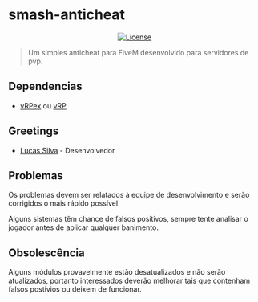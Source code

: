 # smash-anticheat

<p align="center">
  <a href="https://github.com/GHMatti/ghmattimysql/blob/master/license.md">
    <img src="https://img.shields.io/badge/License-MIT-blue.svg" alt="License">
  </a>
</p>

> Um simples anticheat para FiveM desenvolvido para servidores de pvp.

## Dependencias
* [vRPex](https://github.com/contatosummerz/vrpex) ou [vRP](https://github.com/ImagicTheCat/vRP/tree/1.0)

## Greetings
- [Lucas Silva](https://github.com/OLucasPk) - Desenvolvedor


## Problemas

Os problemas devem ser relatados à equipe de desenvolvimento e serão corrigidos o mais rápido possível.

Alguns sistemas têm chance de falsos positivos, sempre tente analisar o jogador antes de aplicar qualquer banimento.

## Obsolescência

Alguns módulos provavelmente estão desatualizados e não serão atualizados, portanto interessados deverão melhorar tais que contenham falsos postivios ou deixem de funcionar.